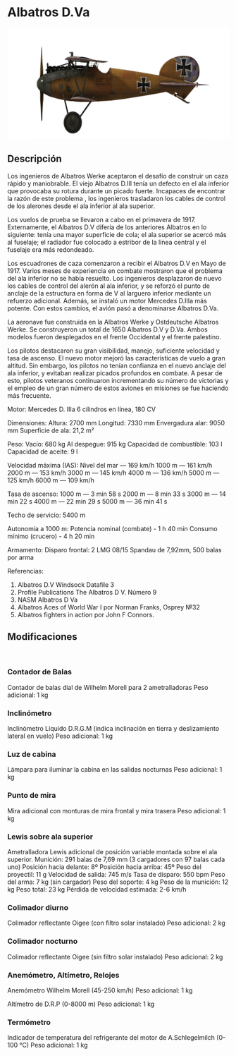 # Albatros D.Va

![albatrosd5](../images/albatrosd5.png)

## Descripción

Los ingenieros de Albatros Werke aceptaron el desafío de construir un caza rápido y maniobrable. El viejo Albatros D.III tenía un defecto en el ala inferior que provocaba su rotura durante un picado fuerte. Incapaces de encontrar la razón de este problema , los ingenieros trasladaron los cables de control de los alerones desde el ala inferior al ala superior.

Los vuelos de prueba se llevaron a cabo en el primavera de 1917. Externamente, el Albatros D.V difería de los anteriores Albatros en lo siguiente: tenía una mayor superficie de cola; el ala superior se acercó más al fuselaje; el radiador fue colocado a estribor de la línea central y el fuselaje era más redondeado.

Los escuadrones de caza comenzaron a recibir el Albatros D.V en Mayo de 1917. Varios meses de experiencia en combate mostraron que el problema del ala inferior no se había resuelto. Los ingenieros desplazaron de nuevo los cables de control del alerón al ala inferior, y se reforzó el punto de anclaje de la estructura en forma de V al larguero inferior mediante un refuerzo adicional. Además, se instaló un motor Mercedes D.IIIa más potente. Con estos cambios, el avión pasó a denominarse Albatros D.Va.

La aeronave fue construida en la Albatros Werke y Ostdeutsche Albatros Werke. Se construyeron un total de 1650 Albatros D.V y D.Va. Ambos modelos fueron desplegados en el frente Occidental y el frente palestino.

Los pilotos destacaron su gran visibilidad, manejo, suficiente velocidad y tasa de ascenso. El nuevo motor mejoró las características de vuelo a gran altitud. Sin embargo, los pilotos no tenían confianza en el nuevo anclaje del ala inferior, y evitaban realizar picados profundos en combate. A pesar de esto, pilotos veteranos continuaron incrementando su número de victorias y el empleo de un gran número de estos aviones en misiones se fue haciendo más frecuente.


Motor:
Mercedes D. IIIa 6 cilindros en línea, 180 CV

Dimensiones:
Altura: 2700 mm
Longitud: 7330 mm
Envergadura alar: 9050 mm
Superficie de ala: 21,2 m²

Peso:
Vacío: 680 kg
Al despegue: 915 kg
Capacidad de combustible: 103 l
Capacidad de aceite: 9 l

Velocidad máxima (IAS):
Nivel del mar — 169 km/h
1000 m — 161 km/h
2000 m — 153 km/h
3000 m — 145 km/h
4000 m — 136 km/h
5000 m — 125 km/h
6000 m — 109 km/h

Tasa de ascenso:
1000 m —  3 min 58 s
2000 m —  8 min 33 s
3000 m — 14 min 22 s
4000 m — 22 min 29 s
5000 m — 36 min 41 s

Techo de servicio: 5400 m

Autonomía a 1000 m:
Potencia nominal (combate) - 1 h 40 min
Consumo mínimo (crucero) - 4 h 20 min

Armamento:
Disparo frontal: 2 LMG 08/15 Spandau de 7,92mm, 500 balas por arma

Referencias:
1) Albatros D.V  Windsock Datafile 3
2) Profile Publications The Albatros D V. Número 9
3) NASM Albatros D Va
4) Albatros Aces of World War I por Norman Franks, Osprey №32
5) Albatros fighters in action por John F Connors.

## Modificaciones
﻿

### Contador de Balas

Contador de balas dial de Wilhelm Morell para 2 ametralladoras
Peso adicional: 1 kg
﻿

### Inclinómetro

Inclinómetro Líquido D.R.G.M (indica inclinación en tierra y deslizamiento lateral en vuelo)
Peso adicional: 1 kg
﻿

### Luz de cabina

Lámpara para iluminar la cabina en las salidas nocturnas
Peso adicional: 1 kg
﻿

### Punto de mira

Mira adicional con monturas de mira frontal y mira trasera
Peso adicional: 1 kg
﻿

### Lewis sobre ala superior

Ametralladora Lewis adicional de posición variable montada sobre el ala superior.
Munición: 291 balas de 7,69 mm (3 cargadores con 97 balas cada uno)
Posición hacia delante: 8º
Posición hacia arriba: 45º
Peso del proyectil: 11 g
Velocidad de salida: 745 m/s
Tasa de disparo: 550 bpm
Peso del arma: 7 kg (sin cargador)
Peso del soporte: 4 kg
Peso de la munición: 12 kg
Peso total: 23 kg
Pérdida de velocidad estimada: 2-6 km/h
﻿

### Colimador diurno

Colimador reflectante Oigee (con filtro solar instalado)
Peso adicional: 2 kg
﻿

### Colimador nocturno

Colimador reflectante Oigee (sin filtro solar instalado)
Peso adicional: 2 kg
﻿

### Anemómetro, Altímetro, Relojes

Anemómetro Wilhelm Morell (45-250 km/h)
Peso adicional: 1 kg

Altímetro de D.R.P (0-8000 m)
Peso adicional: 1 kg

### Termómetro

Indicador de temperatura del refrigerante del motor de A.Schlegelmilch (0-100 °C)
Peso adicional: 1 kg
